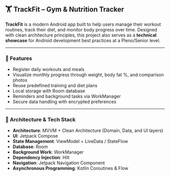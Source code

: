 ## 🏋️ TrackFit – Gym & Nutrition Tracker

**TrackFit** is a modern Android app built to help users manage their workout routines, track their diet, and monitor body progress over time. Designed with clean architecture principles, this project also serves as a **technical showcase** for Android development best practices at a Pleno/Senior level.

---

### 📱 Features

- Register daily workouts and meals
- Visualize monthly progress through weight, body fat %, and comparison photos
- Reuse predefined training and diet plans
- Local storage with Room database
- Reminders and background tasks via WorkManager
- Secure data handling with encrypted preferences

---

### 🧠 Architecture & Tech Stack

- **Architecture**: MVVM + Clean Architecture (Domain, Data, and UI layers)
- **UI**: Jetpack Compose
- **State Management**: ViewModel + LiveData / StateFlow
- **Database**: Room
- **Background Work**: WorkManager
- **Dependency Injection**: Hilt
- **Navigation**: Jetpack Navigation Component
- **Asynchronous Programming**: Kotlin Coroutines & Flow
